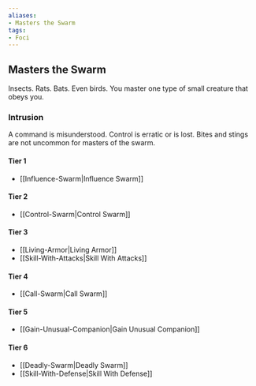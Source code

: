 ```yaml
---
aliases:
- Masters the Swarm
tags:
- Foci
---
```


  
## Masters the Swarm  
Insects. Rats. Bats. Even birds. You master one type of small creature that obeys you.  
 ### Intrusion  
A command is misunderstood. Control is erratic or is lost. Bites and stings are not uncommon for masters of the swarm.   
#### Tier 1    
* [[Influence-Swarm|Influence Swarm]]  
#### Tier 2    
* [[Control-Swarm|Control Swarm]]  
#### Tier 3    
  - [[Living-Armor|Living Armor]]  
  - [[Skill-With-Attacks|Skill With Attacks]]  
#### Tier 4    
* [[Call-Swarm|Call Swarm]]  
#### Tier 5    
* [[Gain-Unusual-Companion|Gain Unusual Companion]]  
#### Tier 6    
  - [[Deadly-Swarm|Deadly Swarm]]  
  - [[Skill-With-Defense|Skill With Defense]]